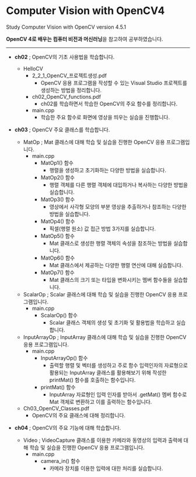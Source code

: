 # Computer Vision with OpenCV4
Study Computer Vision with OpenCV version 4.5.1


**OpenCV 4로 배우는 컴퓨터 비전과 머신러닝**을 참고하여 공부하였습니다.

---

- **ch02** ; OpenCV의 기초 사용법을 학습합니다.
  - HelloCV
    - 2_2_1_OpenCV_프로젝트생성.pdf
      - OpenCV 응용 프로그램을 작성할 수 있는 Visual Studio 프로젝트를 생성하는 방법을 정리합니다.
    - ch02_OpenCV_functions.pdf
      - ch02를 학습하면서 학습한 OpenCV의 주요 함수를 정리합니다.
    - main.cpp
      - 학습한 주요 함수로 화면에 영상을 띄우는 실습을 진행합니다.

- **ch03** ; OpenCV 주요 클래스를 학습합니다.
  - MatOp ; Mat 클래스에 대해 학습 및 실습을 진행한 OpenCV 응용 프로그램입니다.
    - main.cpp
      - MatOp1() 함수
        - 행렬을 생성하고 초기화하는 다양한 방법을 실습합니다.
      - MatOp2() 함수
        - 행렬 객체를 다른 행렬 객체에 대입하거나 복사하는 다양한 방법을 실습합니다.
      - MatOp3() 함수
        - 영상에서 사각형 모양의 부분 영상을 추출하거나 참조하는 다양한 방법을 실습합니다.
      - MatOp4() 함수
        - 픽셀(행렬 원소) 값 접근 방법 3가지를 실습합니다.
      - MatOp5() 함수
        - Mat 클래스로 생성한 행렬 객체의 속성을 참조하는 방법을 실습합니다.
      - MatOp6() 함수
        - Mat 클래스에서 제공하는 다양한 행렬 연산에 대해 실습합니다.
      - MatOp7() 함수
        - Mat 클래스의 크기 또는 타입을 변화시키는 멤버 함수들을 실습합니다.
  - ScalarOp ; Scalar 클래스에 대해 학습 및 실습을 진행한 OpenCV 응용 프로그램입니다.
    - main.cpp
      - ScalarOp() 함수
        - Scalar 클래스 객체의 생성 및 초기화 및 활용법을 학습하고 실습합니다.
  - InputArrayOp ; InputArray 클래스에 대해 학습 및 실습을 진행한 OpenCV 응용 프로그램입니다.
    - main.cpp
      - InputArrayOp() 함수
        - 출력할 행렬 및 벡터를 생성하고 주로 함수 입력인자의 자료형으로 활용되는 InputArray 클래스를 활용해보기 위해 작성한 printMat() 함수를 호출하는 함수입니다.
      - printMat() 함수
        - InputArray 자료형인 입력 인자를 받아서 .getMat() 멤버 함수로 Mat 객체로 변환하고 이를 출력하는 함수입니다.
  - Ch03_OpenCV_Classes.pdf
    - OpenCV의 주요 클래스에 대해 정리합니다.

- **ch04** ; OpenCV의 주요 기능에 대해 학습합니다.
  - Video ; VideoCapture 클래스를 이용한 카메라와 동영상의 입력과 출력에 대해 학습 및 실습을 진행한 OpenCV 응용 프로그램입니다.
    - main.cpp
      - camera_in() 함수
        - 카메라 장치를 이용한 입력에 대한 처리를 실습합니다.
